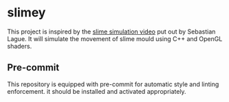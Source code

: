 # slimey

This project is inspired by the [slime simulation video](https://www.youtube.com/watch?v=X-iSQQgOd1A) put out by Sebastian Lague. It will simulate the movement of slime mould using C++ and OpenGL shaders.

## Pre-commit

This repository is equipped with pre-commit for automatic style and linting enforcement. it should be installed and activated appropriately.

